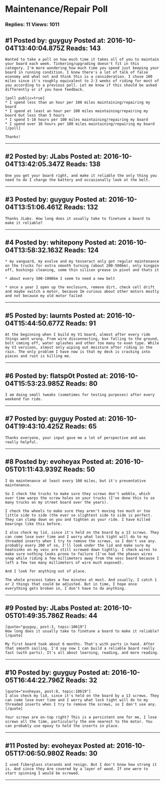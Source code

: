 # Maintenance/Repair Poll

### Replies: 11 Views: 1011

## \#1 Posted by: guyguy Posted at: 2016-10-04T13:40:04.875Z Reads: 143

```
Wanted to take a poll on how much time it takes all of you to maintain your board each week. Tinkering/upgrading doesn't fit in this category. I'm more wondering how much time you spend just keeping your board in running condition. I know there's a lot of talk of false economy and what not and think this is a consideration. I chose 100 miles since it's roughly equivalent to 2-3 weeks of riding for most of you according to a previous poll. Let me know if this should be asked differently or if you have feedback. 

[poll public=true]
* I spend less than an hour per 100 miles maintaining/repairing my board
* I spend at least an hour per 100 miles maintaining/repairing my board but less than 5 hours
* I spend 5-10 hours per 100 miles maintaining/repairing my board
* I spend over 10 hours per 100 miles maintaining/repairing my board
[/poll]

Thanks!
```

---
## \#2 Posted by: JLabs Posted at: 2016-10-04T13:42:05.347Z Reads: 138

```
One you get your board right, and make it reliable the only thing you need to do I charge the battery and occasionally look at the belt.
```

---
## \#3 Posted by: guyguy Posted at: 2016-10-04T13:51:06.461Z Reads: 132

```
Thanks JLabs. How long does it usually take to finetune a board to make it reliable?
```

---
## \#4 Posted by: whitepony Posted at: 2016-10-04T13:58:32.163Z Reads: 124

```
* my vanguard, my evolve and my tesseract only got regular maintenance on the trucks for extra smooth turning (about 200-500km), only kingpin off, bushings cleaning, some thin silicon grease in pivot and thats it

* about every 500-1000km I seem to need a new belt

* once a year I open up the enclosure, remove dirt, check cell drift and maybe switch a motor, because Im curious about other motors mostly and not because my old motor failed
```

---
## \#5 Posted by: laurnts Posted at: 2016-10-04T15:44:50.677Z Reads: 91

```
At the beginning when I build my V1 board, almost after every ride things went wrong. From wire disconnecting, box falling to the ground, bolt coming off, water splashes and other too many to even type. While my V3 versions, almost only wiping out moisture after riding in the rain. The only problem I have now is that my deck is cracking into pieces and rust is killing me.
```

---
## \#6 Posted by: flatsp0t Posted at: 2016-10-04T15:53:23.985Z Reads: 80

```
I am doing small tweaks (sometimes for testing purposes) after every weekend fun ride.
```

---
## \#7 Posted by: guyguy Posted at: 2016-10-04T19:43:10.425Z Reads: 65

```
Thanks everyone, your input gave me a lot of perspective and was really helpful.
```

---
## \#8 Posted by: evoheyax Posted at: 2016-10-05T01:11:43.939Z Reads: 50

```
I do maintenance at least every 100 miles, but it's preventative maintenance.

So I check the trucks to make sure they screws don't wobble, which over time warps the screw holes on your trucks (I've done this to so many trucks on my street board over the years).

I check the wheels to make sure they aren't moving too much or too little side to side (the ever so slightest side to side is perfect. They can clamp down on you and tighten as your ride. I have killed bearings like this before.

I also check my lid, since it's held on the board by a 13 screws. They can come lose over time and I worry what lock tight will do to my threaded inserts when I try to remove the screws, so I don't use any. probably every 200 of so, I'll look under the lid and make sure my heatsinks on my vesc are still screwed down tightly. I check wires to make sure nothing looks prone to failure (I've had the phases wires snap while riding a few millimeters away from the vesc board because I left a few too many millimeters of wire much exposed).

And I look for anything out of place.

The whole process takes a few minutes at most. And usually, I catch 1 or 2 things that could be adjusted. But in time, I hope once everything gets broken in, I don't have to do anything.
```

---
## \#9 Posted by: JLabs Posted at: 2016-10-05T01:49:35.786Z Reads: 44

```
[quote="guyguy, post:3, topic:10619"]
How long does it usually take to finetune a board to make it reliable?
[/quote]

My first board took about 6 months. That's with parts in hand. After that smooth sailing. I'd say now I can build a reliable board really fast (with parts). It's all about learning, reading, and more reading.
```

---
## \#10 Posted by: guyguy Posted at: 2016-10-05T16:44:22.796Z Reads: 32

```
[quote="evoheyax, post:8, topic:10619"]
I also check my lid, since it's held on the board by a 13 screws. They can come lose over time and I worry what lock tight will do to my threaded inserts when I try to remove the screws, so I don't use any.
[/quote]

Your screws are on-top right? This is a persistent one for me, I lose screws all the time, particularly the one nearest to the motor. You can probably use epoxy to hold the inserts in place.
```

---
## \#11 Posted by: evoheyax Posted at: 2016-10-05T17:06:50.980Z Reads: 30

```
I used fiberglass starands and resign. But I don't know how strong it is. And since they Are covered by a layer of wood. If one were to start spinning I would be screwed.
```

---
